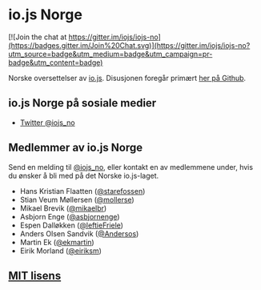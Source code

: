 # io.js Norge

[![Join the chat at https://gitter.im/iojs/iojs-no](https://badges.gitter.im/Join%20Chat.svg)](https://gitter.im/iojs/iojs-no?utm_source=badge&utm_medium=badge&utm_campaign=pr-badge&utm_content=badge)

Norske oversettelser av [io.js](https://iojs.org/). Disusjonen foregår primært
[her på Github](https://github.com/iojs/iojs-no/issues).

## io.js Norge på sosiale medier

* [Twitter @iojs_no](https://twitter.com/iojs_no)

## Medlemmer av io.js Norge

Send en melding til [@iojs_no](https://twitter.com/iojs_no), eller kontakt en av
medlemmene under, hvis du ønsker å bli med på det Norske io.js-laget.

* Hans Kristian Flaatten ([@starefossen](https://github.com/starefossen))
* Stian Veum Møllersen ([@mollerse](https://github.com/mollerse))
* Mikael Brevik ([@mikaelbr](https://github.com/mikaelbr))
* Asbjorn Enge ([@asbjornenge](https://github.com/asbjornenge))
* Espen Dalløkken ([@leftieFriele](https://github.com/leftieFriele))
* Anders Olsen Sandvik ([@Andersos](https://github.com/Andersos))
* Martin Ek ([@ekmartin](https://github.com/ekmartin))
* Eirik Morland ([@eiriksm](https://github.com/eiriksm))

## [MIT lisens](https://github.com/iojs/iojs-no/blob/master/LICENSE)

